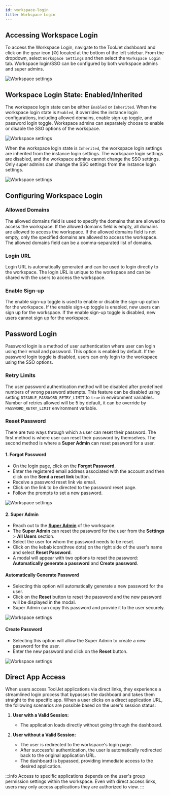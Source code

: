 ```yaml
---
id: workspace-login
title: Workspace Login
---
```


## Accessing Workspace Login

To access the Workspace Login, navigate to the ToolJet dashboard and click on the gear icon (⚙️) located at the bottom of the left sidebar. From the dropdown, select `Workspace Settings` and then select the `Workspace Login` tab. Workspace login/SSO can be configured by both workspace admins and super admins.

<div style={{textAlign: 'center'}}>
 <img style={{ border:'0', marginBottom:'15px', borderRadius:'5px', boxShadow: '0px 1px 3px rgba(0, 0, 0, 0.2)' }} className="screenshot-full" src="/img/sso/workspace-settings/login-sso-v2.png" alt="Workspace settings" />
</div>

<div style={{paddingTop:'24px', paddingBottom:'24px'}}>

## Workspace Login State: Enabled/Inherited

The workspace login state can be either `Enabled` or `Inherited`. When the workspace login state is `Enabled`, it overrides the instance login configurations, including allowed domains, enable sign-up toggle, and password login toggle. Workspace admins can separately choose to enable or disable the SSO options of the workspace.

<div style={{textAlign: 'center'}}>
 <img style={{ border:'0', marginBottom:'15px', borderRadius:'5px', boxShadow: '0px 1px 3px rgba(0, 0, 0, 0.2)' }} className="screenshot-full" src="/img/sso/workspace-settings/enabled-v2.png" alt="Workspace settings" />
</div>

When the workspace login state is `Inherited`, the workspace login settings are inherited from the instance login settings. The workspace login settings are disabled, and the workspace admins cannot change the SSO settings. Only super admins can change the SSO settings from the instance login settings.

<div style={{textAlign: 'center'}}>
 <img style={{ border:'0', marginBottom:'15px', borderRadius:'5px', boxShadow: '0px 1px 3px rgba(0, 0, 0, 0.2)' }} className="screenshot-full" src="/img/sso/workspace-settings/inherited.png" alt="Workspace settings" />
</div>

</div>

<div style={{paddingTop:'24px', paddingBottom:'24px'}}>

## Configuring Workspace Login

<div style={{paddingTop:'24px', paddingBottom:'24px'}}>

### Allowed Domains

The allowed domains field is used to specify the domains that are allowed to access the workspace. If the allowed domains field is empty, all domains are allowed to access the workspace. If the allowed domains field is not empty, only the specified domains are allowed to access the workspace. The allowed domains field can be a comma-separated list of domains.

</div>

<div style={{paddingTop:'24px', paddingBottom:'24px'}}>

### Login URL

Login URL is automatically generated and can be used to login directly to the workspace. The login URL is unique to the workspace and can be shared with the users to access the workspace.

</div>

<div style={{paddingTop:'24px', paddingBottom:'24px'}}>

### Enable Sign-up

The enable sign-up toggle is used to enable or disable the sign-up option for the workspace. If the enable sign-up toggle is enabled, new users can sign up for the workspace. If the enable sign-up toggle is disabled, new users cannot sign up for the workspace.

</div>

</div>

<div style={{paddingTop:'24px', paddingBottom:'24px'}}>

## Password Login

Password login is a method of user authentication where user can login using their email and password. This option is enabled by default. If the password login toggle is disabled, users can only login to the workspace using the SSO options.

</div>

<div style={{paddingTop:'24px', paddingBottom:'24px'}}>

### Retry Limits

The user password authentication method will be disabled after predefined numbers of wrong password attempts. This feature can be disabled using setting `DISABLE_PASSWORD_RETRY_LIMIT` to `true` in environment variables. Number of retries allowed will be 5 by default, it can be override by `PASSWORD_RETRY_LIMIT` environment variable.

</div>

<div style={{paddingTop:'24px'}}>

### Reset Password

There are two ways through which a user can reset their password. The first method is where user can reset their password by themselves. The second method is where a **Super Admin** can reset password for a user.

#### 1. Forgot Password

- On the login page, click on the **Forgot Password**.
- Enter the registered email address associated with the account and then click on the **Send a reset link** button.
- Receive a password reset link via email.
- Click on the link to be directed to the password reset page.
- Follow the prompts to set a new password.

<div style={{textAlign: 'center'}}>
 <img style={{ border:'0', marginBottom:'15px', borderRadius:'5px', boxShadow: '0px 1px 3px rgba(0, 0, 0, 0.2)' }} className="screenshot-full" src="/img/sso/general/forgot-password-v2.png" alt="Workspace settings" />
</div>

#### 2. **Super Admin**

- Reach out to the **[Super Admin](/docs/user-management/role-based-access/super-admin)** of the workspace.
- The **Super Admin** can reset the password for the user from the **Settings** > **All Users** section.
- Select the user for whom the password needs to be reset.
- Click on the kebab icon(three dots) on the right side of the user's name and select **Reset Password**.
- A modal will appear with two options to reset the password: **Automatically generate a password** and **Create password**.

#### Automatically Generate Password

- Selecting this option will automatically generate a new password for the user.
- Click on the **Reset** button to reset the password and the new password will be displayed in the modal.
- Super Admin can copy this password and provide it to the user securely.

<div style={{textAlign: 'center'}}>
 <img style={{ border:'0', marginBottom:'15px', borderRadius:'5px', boxShadow: '0px 1px 3px rgba(0, 0, 0, 0.2)' }} className="screenshot-full" src="/img/sso/general/auto-password.png" alt="Workspace settings" />
</div>

#### Create Password

- Selecting this option will allow the Super Admin to create a new password for the user.
- Enter the new password and click on the **Reset** button.

<div style={{textAlign: 'center'}}>
 <img style={{ border:'0', borderRadius:'5px', boxShadow: '0px 1px 3px rgba(0, 0, 0, 0.2)' }} className="screenshot-full" src="/img/sso/general/create-password.png" alt="Workspace settings" />
</div>

</div>

## Direct App Access

When users access ToolJet applications via direct links, they experience a streamlined login process that bypasses the dashboard and takes them straight to the specific app. When a user clicks on a direct application URL, the following scenarios are possible based on the user's session status:

1. **User with a Valid Session:**
   - The application loads directly without going through the dashboard.

2. **User without a Valid Session:**
   - The user is redirected to the workspace's login page.
   - After successful authentication, the user is automatically redirected back to the original application URL.
   - The dashboard is bypassed, providing immediate access to the desired application.

:::info
Access to specific applications depends on the user's group permission settings within the workspace. Even with direct access links, users may only access applications they are authorized to view.
:::